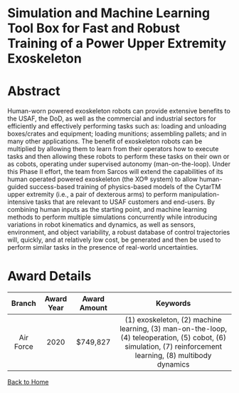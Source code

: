 
Simulation and Machine Learning Tool Box for Fast and Robust Training of a Power Upper Extremity Exoskeleton
============================================================================================================

# Abstract


Human-worn powered exoskeleton robots can provide extensive benefits to the USAF, the DoD, as well as the commercial and industrial sectors for efficiently and effectively performing tasks such as: loading and unloading boxes/crates and equipment; loading munitions; assembling pallets; and in many other applications. The benefit of exoskeleton robots can be multiplied by allowing them to learn from their operators how to execute tasks and then allowing these robots to perform these tasks on their own or as cobots, operating under supervised autonomy (man-on-the-loop). Under this Phase II effort, the team from Sarcos will extend the capabilities of its human operated powered exoskeleton (the XO® system) to allow human-guided success-based training of physics-based models of the CytarTM upper extremity (i.e., a pair of dexterous arms) to perform manipulation-intensive tasks that are relevant to USAF customers and end-users. By combining human inputs as the starting point, and machine learning methods to perform multiple simulations concurrently while introducing variations in robot kinematics and dynamics, as well as sensors, environment, and object variability, a robust database of control trajectories will, quickly, and at relatively low cost, be generated and then be used to perform similar tasks in the presence of real-world uncertainties.  

# Award Details

|Branch|Award Year|Award Amount|Keywords|
| :---: | :---: | :---: | :---: |
|Air Force|2020|$749,827|(1) exoskeleton, (2) machine learning, (3) man-on-the-loop, (4) teleoperation, (5) cobot, (6) simulation, (7) reinforcement learning, (8) multibody dynamics|
  
  


[Back to Home](https://github.com/chrischow/dod_sbir_awards#1669)
